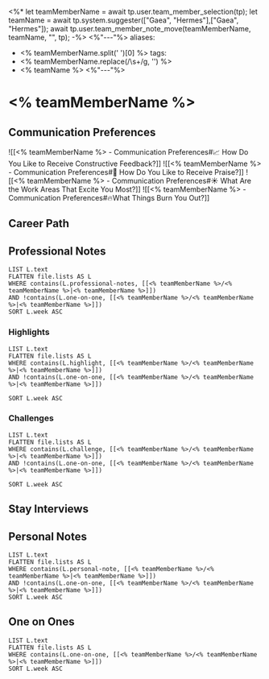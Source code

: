 <%*
let teamMemberName = await tp.user.team_member_selection(tp);
let teamName = await tp.system.suggester(["Gaea", "Hermes"],["Gaea", "Hermes"]);
await tp.user.team_member_note_move(teamMemberName, teamName, "", tp);
-%>
<%"---"%>
aliases: 
 - <% teamMemberName.split(' ')[0] %>
tags: 
 - <% teamMemberName.replace(/\s+/g, '') %>
 - <% teamName %>
<%"---"%>
# <% teamMemberName %>

## Communication Preferences
![[<% teamMemberName %> - Communication Preferences#📈 How Do You Like to Receive Constructive Feedback?]]
![[<% teamMemberName %> - Communication Preferences#🎉 How Do You Like to Receive Praise?]]
![[<% teamMemberName %> - Communication Preferences#☀️ What Are the Work Areas That Excite You Most?]]
![[<% teamMemberName %> - Communication Preferences#🔥What Things Burn You Out?]]

## Career Path

## Professional Notes
```dataview
LIST L.text
FLATTEN file.lists AS L
WHERE contains(L.professional-notes, [[<% teamMemberName %>/<% teamMemberName %>|<% teamMemberName %>]])
AND !contains(L.one-on-one, [[<% teamMemberName %>/<% teamMemberName %>|<% teamMemberName %>]])
SORT L.week ASC
```

### Highlights
```dataview
LIST L.text
FLATTEN file.lists AS L
WHERE contains(L.highlight, [[<% teamMemberName %>/<% teamMemberName %>|<% teamMemberName %>]])
AND !contains(L.one-on-one, [[<% teamMemberName %>/<% teamMemberName %>|<% teamMemberName %>]])

SORT L.week ASC
```

### Challenges
```dataview
LIST L.text
FLATTEN file.lists AS L
WHERE contains(L.challenge, [[<% teamMemberName %>/<% teamMemberName %>|<% teamMemberName %>]])
AND !contains(L.one-on-one, [[<% teamMemberName %>/<% teamMemberName %>|<% teamMemberName %>]])

SORT L.week ASC
```
## Stay Interviews

## Personal Notes

```dataview
LIST L.text
FLATTEN file.lists AS L
WHERE contains(L.personal-note, [[<% teamMemberName %>/<% teamMemberName %>|<% teamMemberName %>]])
AND !contains(L.one-on-one, [[<% teamMemberName %>/<% teamMemberName %>|<% teamMemberName %>]])
SORT L.week ASC
```

## One on Ones
```dataview
LIST L.text
FLATTEN file.lists AS L
WHERE contains(L.one-on-one, [[<% teamMemberName %>/<% teamMemberName %>|<% teamMemberName %>]])
SORT L.week ASC
```